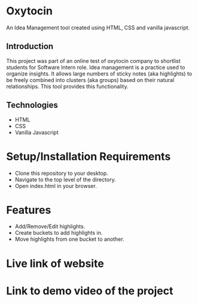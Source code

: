 # Oxytocin
An Idea Management tool created using HTML, CSS and vanilla javascript.
## Introduction
This project was part of an online test of oxytocin company to shortlist students for Software Intern role. Idea management is a practice used to organize insights. It allows large numbers of sticky notes (aka highlights) to be freely combined into clusters (aka groups) based on their natural relationships. This tool provides this functionality.
## Technologies
- HTML
- CSS
- Vanilla Javascript
# Setup/Installation Requirements
- Clone this repository to your desktop.
- Navigate to the top level of the directory.
- Open index.html in your browser.
# Features
- Add/Remove/Edit highlights.
- Create buckets to add highlights in.
- Move highlights from one bucket to another.
# Live link of website

# Link to demo video of the project

